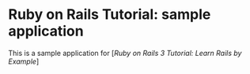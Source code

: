 # Ruby on Rails Tutorial: sample application

This is a sample application for 
[*Ruby on Rails 3 Tutorial: Learn Rails by Example*]